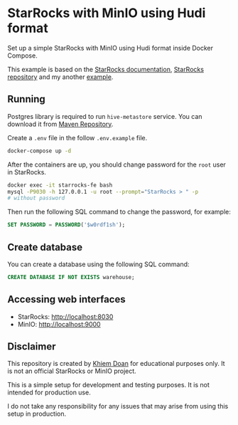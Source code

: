 # StarRocks with MinIO using Hudi format

Set up a simple StarRocks with MinIO using Hudi format inside Docker Compose.

This example is based on the [StarRocks documentation](https://docs.starrocks.io/docs/quick_start/hudi/), [StarRocks repository](https://github.com/StarRocks/demo/tree/master/documentation-samples/hudi) and my another [example](https://github.com/khiemdoan/starrocks-minio-minimal).

## Running

Postgres library is required to run `hive-metastore` service. You can download it from [Maven Repository](https://mvnrepository.com/artifact/org.postgresql/postgresql).

Create a `.env` file in the follow `.env.example` file.

```bash
docker-compose up -d
```

After the containers are up, you should change password for the `root` user in StarRocks.

```bash
docker exec -it starrocks-fe bash
mysql -P9030 -h 127.0.0.1 -u root --prompt="StarRocks > " -p
# without password
```

Then run the following SQL command to change the password, for example:

```sql
SET PASSWORD = PASSWORD('$w0rdf1sh');
```

## Create database

You can create a database using the following SQL command:

```sql
CREATE DATABASE IF NOT EXISTS warehouse;
```

## Accessing web interfaces

- StarRocks: [http://localhost:8030](http://localhost:8030)
- MinIO: [http://localhost:9000](http://localhost:9000)

## Disclaimer

This repository is created by [Khiem Doan](https://github.com/khiemdoan) for educational purposes only. It is not an official StarRocks or MinIO project.

This is a simple setup for development and testing purposes. It is not intended for production use.

I do not take any responsibility for any issues that may arise from using this setup in production.
